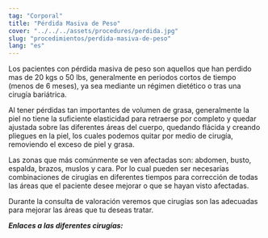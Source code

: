 ```yaml
---
tag: "Corporal"
title: "Pérdida Masiva de Peso"
cover: "../../../assets/procedures/perdida.jpg"
slug: "procedimientos/perdida-masiva-de-peso"
lang: "es"
---
```


Los pacientes con pérdida masiva de peso son aquellos que han perdido mas de 20 kgs o 50 lbs, generalmente en periodos cortos de tiempo (menos de 6 meses), ya sea mediante un régimen dietético o tras una cirugía bariátrica.

Al tener pérdidas tan importantes de volumen de grasa, generalmente la piel no tiene la suficiente elasticidad para retraerse por completo y quedar ajustada sobre las diferentes áreas del cuerpo, quedando flácida y creando pliegues en la piel, los cuales podemos quitar por medio de cirugía, removiendo el exceso de piel y grasa.

Las zonas que más comúnmente se ven afectadas son: abdomen, busto, espalda, brazos, muslos y cara. Por lo cual pueden ser necesarias combinaciones de cirugías en diferentes tiempos para corrección de todas las áreas que el paciente desee mejorar o que se hayan visto afectadas.

Durante la consulta de valoración veremos que cirugías son las adecuadas para mejorar las áreas que tu deseas tratar.

**_Enlaces a las diferentes cirugías:_**
